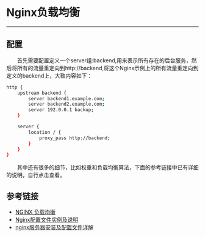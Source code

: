 # Nginx负载均衡
***
## 配置
&ensp;&ensp;&ensp;&ensp;首先需要配置定义一个server组:backend,用来表示所有存在的后台服务，然后将所有的流量重定向到http://backend,将这个Nginx示例上的所有流量重定向到定义的backend上，大致内容如下：

```bash
http {
    upstream backend {
        server backend1.example.com;
        server backend2.example.com;
        server 192.0.0.1 backup;
    }

    server {
        location / {
            proxy_pass http://backend;
        }
    }
}
```

&ensp;&ensp;&ensp;&ensp;其中还有很多的细节，比如权重和负载均衡算法，下面的参考链接中已有详细的说明，自行点击查看。

## 参考链接
- [NGINX 负载均衡](https://juejin.im/post/5bbb84ca5188255c393f8473)
- [Nginx配置文件实例及说明](https://blog.csdn.net/m0_37529303/article/details/77822633)
- [nginx服务器安装及配置文件详解](http://seanlook.com/2015/05/17/nginx-install-and-config/)